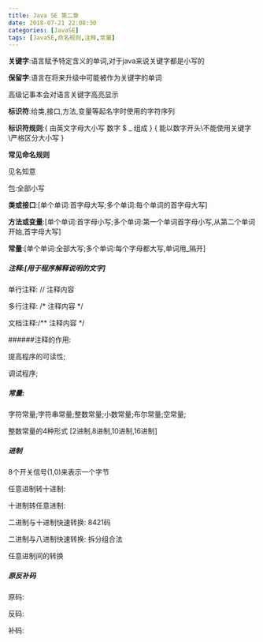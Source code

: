 ```yaml
---
title: Java SE 第二章
date: 2018-07-21 22:08:30
categories: [JavaSE]
tags: [JavaSE,命名规则,注释,常量]
---
```

**关键字**:语言赋予特定含义的单词,对于java来说关键字都是小写的

**保留字**:语言在将来升级中可能被作为关键字的单词

高级记事本会对语言关键字高亮显示

**标识符**:给类,接口,方法,变量等起名字时使用的字符序列

**标识符规则**:{ 由英文字母大小写 数字 $ _ 组成 } { 能以数字开头\不能使用关键字\严格区分大小写 }

**常见命名规则**

见名知意

包:全部小写

**类或接口**:[单个单词:首字母大写;多个单词:每个单词的首字母大写]

**方法或变量**:[单个单词:首字母小写;多个单词:第一个单词首字母小写,从第二个单词开始,首字母大写]

**常量**:[单个单词:全部大写;多个单词:每个字母都大写,单词用_隔开]

##### 注释:[用于程序解释说明的文字]

单行注释: //  注释内容

多行注释: /*  注释内容   */

文档注释:/**  注释内容   */

######注释的作用:

提高程序的可读性;

调试程序;



##### 常量:

字符常量;字符串常量;整数常量;小数常量;布尔常量;空常量;

整数常量的4种形式 [2进制,8进制,10进制,16进制]

##### 进制

8个开关信号(1,0)来表示一个字节

任意进制转十进制: 

十进制转任意进制: 

二进制与十进制快速转换: 8421码

二进制与八进制快速转换: 拆分组合法

任意进制间的转换

##### 原反补码

原码:

反码:

补码:
